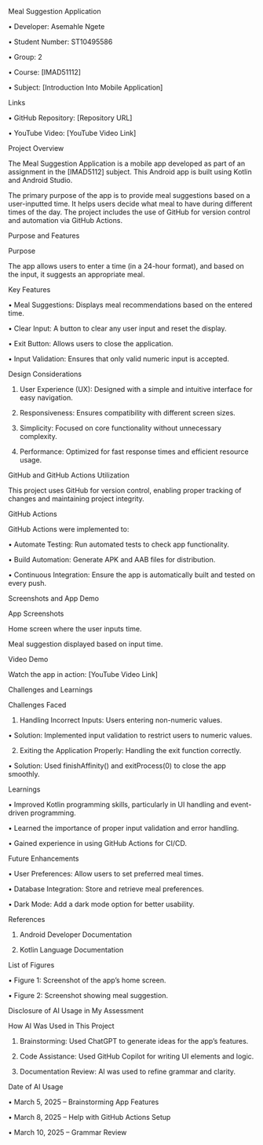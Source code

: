 Meal Suggestion Application 

• Developer: Asemahle Ngete 

• Student Number: ST10495586 

• Group: 2 

• Course: [IMAD51112] 

• Subject: [Introduction Into Mobile Application] 

 

Links 

• GitHub Repository: [Repository URL] 

• YouTube Video: [YouTube Video Link] 

 

Project Overview 

 

The Meal Suggestion Application is a mobile app developed as part of an assignment in the [IMAD5112] subject. This Android app is built using Kotlin and Android Studio. 

 

The primary purpose of the app is to provide meal suggestions based on a user-inputted time. It helps users decide what meal to have during different times of the day. The project includes the use of GitHub for version control and automation via GitHub Actions. 

 

Purpose and Features 

 

Purpose 

 

The app allows users to enter a time (in a 24-hour format), and based on the input, it suggests an appropriate meal. 

 

Key Features 

• Meal Suggestions: Displays meal recommendations based on the entered time. 

• Clear Input: A button to clear any user input and reset the display. 

• Exit Button: Allows users to close the application. 

• Input Validation: Ensures that only valid numeric input is accepted. 

 

Design Considerations 

1. User Experience (UX): Designed with a simple and intuitive interface for easy navigation. 

2. Responsiveness: Ensures compatibility with different screen sizes. 

3. Simplicity: Focused on core functionality without unnecessary complexity. 

4. Performance: Optimized for fast response times and efficient resource usage. 

 

GitHub and GitHub Actions Utilization 

 

This project uses GitHub for version control, enabling proper tracking of changes and maintaining project integrity. 

 

GitHub Actions 

 

GitHub Actions were implemented to: 

• Automate Testing: Run automated tests to check app functionality. 

• Build Automation: Generate APK and AAB files for distribution. 

• Continuous Integration: Ensure the app is automatically built and tested on every push. 

 

Screenshots and App Demo 

 

App Screenshots 

Home screen where the user inputs time. 

Meal suggestion displayed based on input time. 

 

Video Demo 

 

Watch the app in action: [YouTube Video Link] 

 

Challenges and Learnings 

 

Challenges Faced 

1. Handling Incorrect Inputs: Users entering non-numeric values. 

• Solution: Implemented input validation to restrict users to numeric values. 

2. Exiting the Application Properly: Handling the exit function correctly. 

• Solution: Used finishAffinity() and exitProcess(0) to close the app smoothly. 

 

Learnings 

• Improved Kotlin programming skills, particularly in UI handling and event-driven programming. 

• Learned the importance of proper input validation and error handling. 

• Gained experience in using GitHub Actions for CI/CD. 

 

Future Enhancements 

• User Preferences: Allow users to set preferred meal times. 

• Database Integration: Store and retrieve meal preferences. 

• Dark Mode: Add a dark mode option for better usability. 

 

References 

1. Android Developer Documentation 

2. Kotlin Language Documentation 

 

List of Figures 

• Figure 1: Screenshot of the app’s home screen. 

• Figure 2: Screenshot showing meal suggestion. 

 

Disclosure of AI Usage in My Assessment 

 

How AI Was Used in This Project 

1. Brainstorming: Used ChatGPT to generate ideas for the app’s features. 

2. Code Assistance: Used GitHub Copilot for writing UI elements and logic. 

3. Documentation Review: AI was used to refine grammar and clarity. 

 

Date of AI Usage 

• March 5, 2025 – Brainstorming App Features 

• March 8, 2025 – Help with GitHub Actions Setup 

• March 10, 2025 – Grammar Review 

